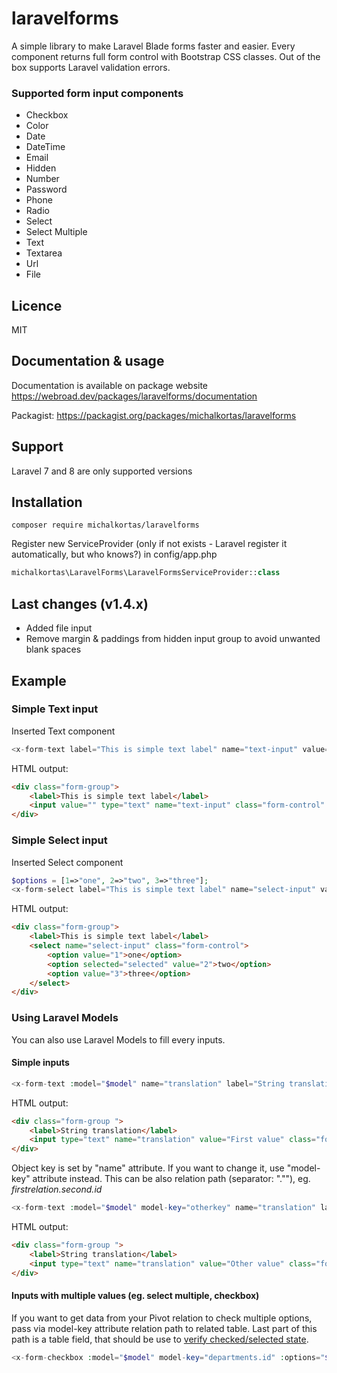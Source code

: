 # laravelforms
A simple library to make Laravel Blade forms faster and easier. 
Every component returns full form control with Bootstrap CSS classes. 
Out of the box supports Laravel validation errors.

### Supported form input components
- Checkbox
- Color
- Date
- DateTime
- Email
- Hidden
- Number
- Password
- Phone
- Radio
- Select
- Select Multiple
- Text
- Textarea
- Url 
- File

## Licence
MIT
## Documentation & usage 
Documentation is available on package website https://webroad.dev/packages/laravelforms/documentation

Packagist: https://packagist.org/packages/michalkortas/laravelforms
## Support
Laravel 7 and 8 are only supported versions
## Installation
<code>composer require michalkortas/laravelforms</code>

Register new ServiceProvider (only if not exists - Laravel register it automatically, but who knows?) in config/app.php
```php
michalkortas\LaravelForms\LaravelFormsServiceProvider::class
```

## Last changes (v1.4.x)
- Added file input
- Remove margin & paddings from hidden input group to avoid unwanted blank spaces

## Example
### Simple Text input
Inserted Text component
```php
<x-form-text label="This is simple text label" name="text-input" value="" />
```
HTML output:
```html
<div class="form-group">
    <label>This is simple text label</label>
    <input value="" type="text" name="text-input" class="form-control" placeholder="This is simple text label">
</div>
```

### Simple Select input
Inserted Select component
```php
$options = [1=>"one", 2=>"two", 3=>"three"];
<x-form-select label="This is simple text label" name="select-input" value="2" :options="$options" />
```
HTML output:
```html
<div class="form-group">
    <label>This is simple text label</label>
    <select name="select-input" class="form-control">
        <option value="1">one</option>
        <option selected="selected" value="2">two</option>
        <option value="3">three</option>
    </select>
</div>
```

### Using Laravel Models
You can also use Laravel Models to fill every inputs. 

#### Simple inputs
```php
<x-form-text :model="$model" name="translation" label="String translation" />
```
HTML output:
```html
<div class="form-group ">
    <label>String translation</label>
    <input type="text" name="translation" value="First value" class="form-control" placeholder="String translation">
</div>
```

Object key is set by "name" attribute. If you want to change it, use "model-key" attribute instead. This can be also relation path (separator: ".""), eg. <em>firstrelation.second.id</em>
```php
<x-form-text :model="$model" model-key="otherkey" name="translation" label="String translation" />
```
HTML output:
```html
<div class="form-group ">
    <label>String translation</label>
    <input type="text" name="translation" value="Other value" class="form-control" placeholder="String translation">
</div>
```
#### Inputs with multiple values (eg. select multiple, checkbox)
If you want to get data from your Pivot relation to check multiple options, pass via model-key attribute relation path to related table. Last part of this path is a table field, that should be use to <a href="https://laravel.com/docs/7.x/collections#method-pluck">verify checked/selected state</a>. 
```php
<x-form-checkbox :model="$model" model-key="departments.id" :options="$departments" label="Select department" />
